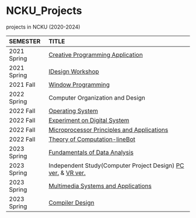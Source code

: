 # NCKU_Projects
projects in NCKU (2020-2024)


| SEMESTER | TITLE |
| :-----| :-----|
|2021 Spring | [Creative Programming Application](https://github.com/lynn9106/e94091071_arduinofinal.git)|
|2021 Spring | [IDesign Workshop](https://github.com/lynn9106/e94091071_intropage.git)|
|2021 Fall   | [Window Programming](https://github.com/lynn9106/CsharpFinal.git)|
|2022 Spring | Computer Organization and Design|
|2022 Fall	 | [Operating System](https://github.com/lynn9106/NCKU_OS.git)|
|2022 Fall	 | [Experiment on Digital System](https://github.com/lynn9106/NCKU_FightZombie.git)|
|2022 Fall	 | [Microprocessor Principles and Applications](https://github.com/lynn9106/NCKU_microprocessor_final_project.git)|
|2022 Fall	 | [Theory of Computation-lineBot](https://github.com/lynn9106/memelinebot.git)|
|2023 Spring | [Fundamentals of Data Analysis](https://github.com/lynn9106/NCKU_Fundamentals-of-Data-Analysis.git)|
|2023 Spring | Independent Study(Computer Project Design) [PC ver.](https://github.com/LinBoRui/unity-project-2023.git) & [VR ver.](https://github.com/weihsinyeh/Unity_VR_Project_Latest.git)|
|2023 Spring | [Multimedia Systems and Applications](https://github.com/lynn9106/NCKU_Multimedia-Systems-and-Applications.git) |
|2023 Spring | [Compiler Design](https://github.com/lynn9106/NCKU_Compiler2023.git) |



